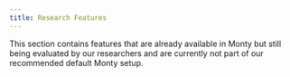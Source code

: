```yaml
---
title: Research Features
---
```

This section contains features that are already available in Monty but still being evaluated by our researchers and are currently not part of our recommended default Monty setup. 
